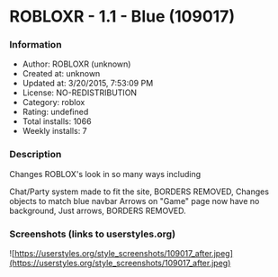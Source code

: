 # ROBLOXR - 1.1 - Blue (109017)

### Information
- Author: ROBLOXR (unknown)
- Created at: unknown
- Updated at: 3/20/2015, 7:53:09 PM
- License: NO-REDISTRIBUTION
- Category: roblox
- Rating: undefined
- Total installs: 1066
- Weekly installs: 7


### Description
Changes ROBLOX's look in so many ways including

Chat/Party system made to fit the site,
BORDERS REMOVED,
Changes objects to match blue navbar
Arrows on "Game" page now have no background, Just arrows,
BORDERS REMOVED.


### Screenshots (links to userstyles.org)
![https://userstyles.org/style_screenshots/109017_after.jpeg](https://userstyles.org/style_screenshots/109017_after.jpeg)


